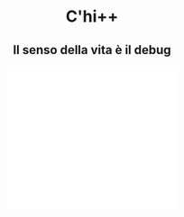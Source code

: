 
<div align=center>
    <h1>C'hi++</h1>
    <h2>Il senso della vita è il debug</h2>
    <img src="../img/chi-plus-plus.svg" width="300px;padding:2rem">
</div>
